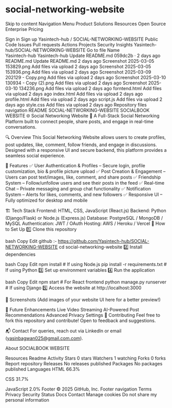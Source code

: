 # social-networking-website
Skip to content
Navigation Menu
Product
Solutions
Resources
Open Source
Enterprise
Pricing

Sign in
Sign up
Yasintech-hub
/
SOCIAL-NETWORKING-WEBSITE
Public
Code
Issues
Pull requests
Actions
Projects
Security
Insights
Yasintech-hub/SOCIAL-NETWORKING-WEBSITE
Go to file
Name		
Yasintech-hub
Yasintech-hub
Update README.md
059dc2b
 · 
2 days ago
README.md
Update README.md
2 days ago
Screenshot 2025-03-05 153829.png
Add files via upload
2 days ago
Screenshot 2025-03-05 153936.png
Add files via upload
2 days ago
Screenshot 2025-03-09 202129 - Copy.png
Add files via upload
2 days ago
Screenshot 2025-03-10 130934 - Copy (2).png
Add files via upload
2 days ago
Screenshot 2025-03-10 134236.png
Add files via upload
2 days ago
forntend.html
Add files via upload
2 days ago
index.html
Add files via upload
2 days ago
profile.html
Add files via upload
2 days ago
script.js
Add files via upload
2 days ago
style.css
Add files via upload
2 days ago
Repository files navigation
README
SOCIAL-NETWORKING-WEBSITE
SOCIALBOOK WEBSITE 🌐 Social Networking Website 🚀 A Full-Stack Social Networking Platform built to connect people, share posts, and engage in real-time conversations.

🔍 Overview This Social Networking Website allows users to create profiles, post updates, like, comment, follow friends, and engage in discussions. Designed with a responsive UI and secure backend, this platform provides a seamless social experience.

📌 Features ✅ User Authentication & Profiles – Secure login, profile customization, bio & profile picture upload ✅ Post Creation & Engagement – Users can post text/images, like, comment, and share posts ✅ Friendship System – Follow/unfollow users and see their posts in the feed ✅ Real-time Chat – Private messaging and group chat functionality ✅ Notification System – Alerts for likes, comments, and new followers ✅ Responsive UI – Fully optimized for desktop and mobile

🏗️ Tech Stack Frontend: HTML, CSS, JavaScript (React.js) Backend: Python (Django/Flask) or Node.js (Express.js) Database: PostgreSQL / MongoDB / MySQL Authentication: JWT / OAuth Hosting: AWS / Heroku / Vercel 🚀 How to Set Up 1️⃣ Clone this repository

bash Copy Edit github :- https://github.com/Yasintech-hub/SOCIAL-NETWORKING-WEBSITE cd social-networking-website 2️⃣ Install dependencies

bash Copy Edit npm install # If using Node.js pip install -r requirements.txt # If using Python 3️⃣ Set up environment variables 4️⃣ Run the application

bash Copy Edit npm start # For React frontend python manage.py runserver # If using Django 5️⃣ Access the website at http://localhost:3000

📸 Screenshots (Add images of your website UI here for a better preview!)

📌 Future Enhancements Live Video Streaming AI-Powered Post Recommendations Advanced Privacy Settings 📢 Contributing Feel free to fork this repository and contribute! Open to feedback and suggestions.

📬 Contact For queries, reach out via LinkedIn or email (yasinbagwan025@gmail.com.com).

About
SOCIALBOOK WEBSITE

Resources
 Readme
 Activity
Stars
 0 stars
Watchers
 1 watching
Forks
 0 forks
Report repository
Releases
No releases published
Packages
No packages published
Languages
HTML
66.3%
 
CSS
31.7%
 
JavaScript
2.0%
Footer
© 2025 GitHub, Inc.
Footer navigation
Terms
Privacy
Security
Status
Docs
Contact
Manage cookies
Do not share my personal information
